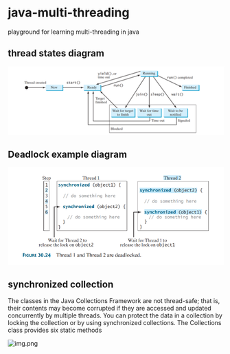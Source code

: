 # java-multi-threading
playground for learning multi-threading in java 

## thread states diagram
![img.png](images/threadstates.png)

## Deadlock example diagram
![img.png](images/deadlockexample.png)

## synchronized collection
The classes in the Java Collections Framework are not thread-safe; that is, their contents may
become corrupted if they are accessed and updated concurrently by multiple threads. You can
protect the data in a collection by locking the collection or by using synchronized collections.
The Collections class provides six static methods

![img.png](images/synchronized%20collection.png)
